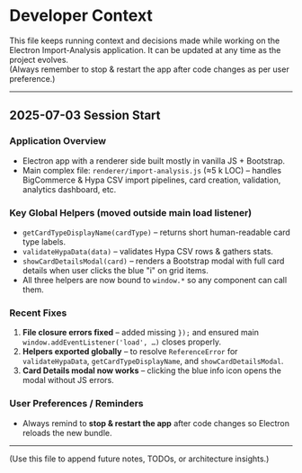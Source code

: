 # Developer Context

This file keeps running context and decisions made while working on the Electron Import-Analysis application.
It can be updated at any time as the project evolves.  
(Always remember to stop & restart the app after code changes as per user preference.)

---

## 2025-07-03 Session Start

### Application Overview
* Electron app with a renderer side built mostly in vanilla JS + Bootstrap.
* Main complex file: `renderer/import-analysis.js` (≈5 k LOC) – handles BigCommerce & Hypa CSV import pipelines, card creation, validation, analytics dashboard, etc.

### Key Global Helpers (moved outside main load listener)
* `getCardTypeDisplayName(cardType)` – returns short human-readable card type labels.
* `validateHypaData(data)` – validates Hypa CSV rows & gathers stats.
* `showCardDetailsModal(card)` – renders a Bootstrap modal with full card details when user clicks the blue "i" on grid items.
* All three helpers are now bound to `window.*` so any component can call them.

### Recent Fixes
1. **File closure errors fixed** – added missing `});` and ensured main `window.addEventListener('load', …)` closes properly.
2. **Helpers exported globally** – to resolve `ReferenceError` for `validateHypaData`, `getCardTypeDisplayName`, and `showCardDetailsModal`.
3. **Card Details modal now works** – clicking the blue info icon opens the modal without JS errors.

### User Preferences / Reminders
* Always remind to **stop & restart the app** after code changes so Electron reloads the new bundle.

---

(Use this file to append future notes, TODOs, or architecture insights.) 